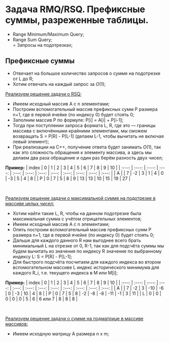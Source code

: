 # Задача RMQ/RSQ. Префиксные суммы, разреженные таблицы.

- Range Minimum/Maximum Query;
- Range Sum Query;
  <br>= Запросы на подотрезках;

## Префиксные суммы
- Отвечает на большое количество запросов о сумме на подотрезке от L до R;
- Хотим отвечать на каждый запрос за _O_(1);

<ins>Реализуем решение задачи о RSQ:</ins>
- Имеем исходный массив A с n элементами;
- Построим вспомогательный массив префиксных сумм P размера n+1, где в первой ячейке (по индексу 0) будет стоять 0;
- Заполним массив P по формуле: P[i] = A[i] + P[i-1];
- Тогда при поступлении запроса формата L, R, где это — границы массива с включёнными крайними элементами, мы сможем возвращать S = P[R] - P[L-1] (делаем L-1, чтобы вычитать не включая левый элемент);
- При реализации на C++, получение ответа будет занимать _O_(1), так как это сложность обращения к элементу массива, а здесь мы делаем два раза обращение и один раз берём разность двух чисел;

**Пример:**
| index | 0 | 1 | 2 | 3 | 4 | 5 | 6 | 7 | 8 | 9 | 10 |
| :---: | :---: | :---: | :---: | :---: | :---: | :---: | :---: | :---: | :---: | :---: | :---: | 
| A |  | 7 | -2 | 3 | 1 | 4 | 0 | -3 | 5 | 4 | 8 |
| P | 0 | 7 | 5 | 8 | 9 | 13 | 13 | 10 | 15 | 19 | 27 |

<br>

<ins>Реализуем решение задачи о максимальной сумме на подотрезке в массиве целых чисел:</ins>
- Хотим найти такие L, R, чтобы на данном подотрезке была максимальная сумма с учётом отрицательных элементов;
- Имеем исходный массив A с n элементами;
- Опять построим вспомогательный массив префиксных сумм P размера n+1, где в первой ячейке (по индексу 0) будет стоять 0;
- Дальше для каждого данного R нам выгоднее всего брать минимальный L на отрезке от 0, R-1, так как для подсчёта суммы мы будем вычитать из значения по индексу R значение по выбранному индексу L: S = P[R] - P[L-1];
- Для быстрого подсчёта посчитаем для каждого индекса во втором вспомогательном массиве L индекс исторического минимума для каждого R_i, т.е. текущего индекса в M или M[i];

**Пример:**
| index | 0 | 1 | 2 | 3 | 4 | 5 | 6 | 7 | 8 | 9 | 10 |
| :---: | :---: | :---: | :---: | :---: | :---: | :---: | :---: | :---: | :---: | :---: | :---: | 
| A |  | 7 | -2 | 3 | -10 | -6 | 0 | -3 | 10 | 4 | 8 |
| P | 0 | 7 | 5 | 8 | -2 | -8 | -8 | -11 | -1 | 3 | 11 |
| L | 0 | 0 | 0 | 0 | 0 | 5 | 6 | 6 или 7 | 8 | 8 | 8 |

<br>

<ins>Реализуем решение задачи о сумме на подматрице в массиве массивов:</ins>
- Имеем исходную матрицу A размера n x m;

